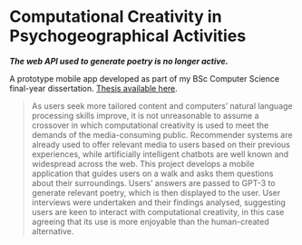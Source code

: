 # Computational Creativity in Psychogeographical Activities

***The web API used to generate poetry is no longer active.***

A prototype mobile app developed as part of my BSc Computer Science final-year dissertation. [Thesis available here](https://github.com/baysym/bsc/blob/main/thesis.pdf).

>As users seek more tailored content and computers’ natural language processing skills improve, it is not unreasonable to assume a crossover in which computational creativity is used to meet the demands of the media-consuming public. Recommender systems are already used to offer relevant media to users based on their previous experiences, while artificially intelligent chatbots are well known and widespread across the web. This project develops a mobile application that guides users on a walk and asks them questions about their surroundings. Users’ answers are passed to GPT-3 to generate relevant poetry, which is then displayed to the user. User interviews were undertaken and their findings analysed, suggesting users are keen to interact with computational creativity, in this case agreeing that its use is more enjoyable than the human-created alternative.
